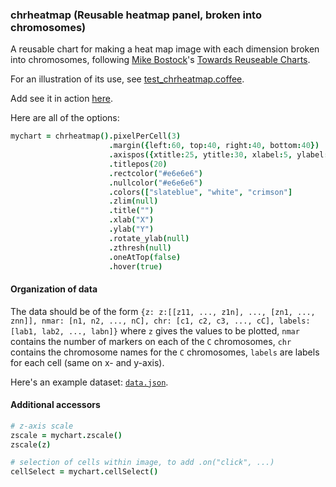 ### chrheatmap (Reusable heatmap panel, broken into chromosomes)

A reusable chart for making a heat map image with each dimension
broken into chromosomes,
following
[Mike Bostock](http://bost.ocks.org/mike)'s
[Towards Reuseable Charts](http://bost.ocks.org/mike/chart/).

For an illustration of its use, see [test_chrheatmap.coffee](https://github.com/kbroman/qtlcharts/blob/master/inst/panels/chrheatmap/test/test_chrheatmap.coffee).

Add see it in action
[here](http://kbroman.org/qtlcharts/assets/panels/chrheatmap/test).

Here are all of the options:

```coffeescript
mychart = chrheatmap().pixelPerCell(3)                                         # number of pixels per cell, both width and height
                      .margin({left:60, top:40, right:40, bottom:40})          # margins
                      .axispos({xtitle:25, ytitle:30, xlabel:5, ylabel:5})     # spacing for axis titles and labels
                      .titlepos(20)                                            # spacing for panel title
                      .rectcolor("#e6e6e6")                                    # background rectangle color
                      .nullcolor("#e6e6e6")                                    # color for pixels with null values
                      .colors(["slateblue", "white", "crimson"]                # colors
                      .zlim(null)                                              # z-axis limits
                      .title("")                                               # panel title
                      .xlab("X")                                               # x-axis label
                      .ylab("Y")                                               # y-axis label
                      .rotate_ylab(null)                                       # rotate y-axis label
                      .zthresh(null)                                           # plot cells with z >= zthresh or <= -zthresh
                      .oneAtTop(false)                                         # whether chromosome 1 should be at top (and left) vs bottom (and left)
                      .hover(true)                                             # whether to include mouseover/mouseout with default info
```

#### Organization of data

  The data should be of the form `{z: z:[[z11, ..., z1n], ...,
  [zn1, ..., znn]], nmar: [n1, n2, ..., nC], chr: [c1, c2, c3, ..., cC], labels:
  [lab1, lab2, ..., labn]}` where `z` gives the values to be plotted,
  `nmar` contains the number of markers on each of the `C` chromosomes,
  `chr` contains the chromosome names for the `C` chromosomes, `labels` are labels for
  each cell (same on x- and y-axis).

  Here's an example dataset: [`data.json`](http://kbroman.org/qtlcharts/assets/panels/chrheatmap/test/data.json).


#### Additional accessors

```coffeescript
# z-axis scale
zscale = mychart.zscale()
zscale(z)

# selection of cells within image, to add .on("click", ...)
cellSelect = mychart.cellSelect()
```
